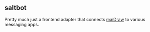 ## saltbot

Pretty much just a frontend adapter that connects [maiDraw](https://github.com/saltcute/maiDraw) to various messaging apps.